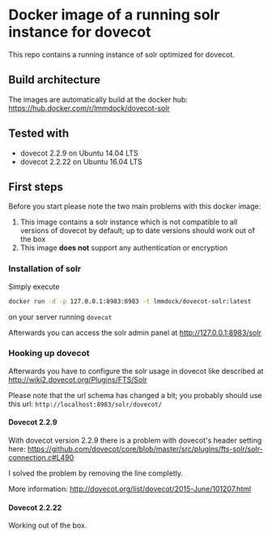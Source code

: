 # Docker image of a running solr instance for dovecot
This repo contains a running instance of solr optimized for dovecot.

## Build architecture
The images are automatically build at the docker hub: https://hub.docker.com/r/lmmdock/dovecot-solr

## Tested with

* dovecot 2.2.9 on Ubuntu 14.04 LTS
* dovecot 2.2.22 on Ubuntu 16.04 LTS

## First steps
Before you start please note the two main problems with this docker image:

1. This image contains a solr instance which is not compatible to all versions of dovecot by default; up to date versions should work out of the box
2. This image **does not** support any authentication or encryption

### Installation of solr

Simply execute

```bash
docker run -d -p 127.0.0.1:8983:8983 -t lmmdock/dovecot-solr:latest
```
on your server running `dovecot`

Afterwards you can access the solr admin panel at http://127.0.0.1:8983/solr

### Hooking up dovecot
Afterwards you have to configure the solr usage in dovecot like described at http://wiki2.dovecot.org/Plugins/FTS/Solr

Please note that the url schema has changed a bit; you probably should use this url: `http://localhost:8983/solr/dovecot/`

#### Dovecot 2.2.9
With dovecot version 2.2.9 there is a problem with dovecot's header setting here: https://github.com/dovecot/core/blob/master/src/plugins/fts-solr/solr-connection.c#L490

I solved the problem by removing the line completly.

More information: http://dovecot.org/list/dovecot/2015-June/101207.html

#### Dovecot 2.2.22
Working out of the box.
